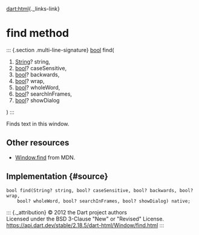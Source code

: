 [dart:html](../../dart-html/dart-html-library){._links-link}

find method
===========

::: {.section .multi-line-signature}
[bool](../../dart-core/bool-class) find(

1.  [String](../../dart-core/string-class)? string,
2.  [bool](../../dart-core/bool-class)? caseSensitive,
3.  [bool](../../dart-core/bool-class)? backwards,
4.  [bool](../../dart-core/bool-class)? wrap,
5.  [bool](../../dart-core/bool-class)? wholeWord,
6.  [bool](../../dart-core/bool-class)? searchInFrames,
7.  [bool](../../dart-core/bool-class)? showDialog

)
:::

Finds text in this window.

Other resources
---------------

-   [Window.find](https://developer.mozilla.org/en-US/docs/Web/API/Window.find)
    from MDN.

Implementation {#source}
--------------

``` {.language-dart data-language="dart"}
bool find(String? string, bool? caseSensitive, bool? backwards, bool? wrap,
    bool? wholeWord, bool? searchInFrames, bool? showDialog) native;
```

::: {._attribution}
© 2012 the Dart project authors\
Licensed under the BSD 3-Clause \"New\" or \"Revised\" License.\
<https://api.dart.dev/stable/2.18.5/dart-html/Window/find.html>
:::
